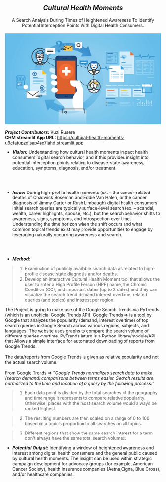 ## <center> ***Cultural Health Moments*** 
<center>A Search Analysis During Times of Heightened Awareness To Identify Potential Interception Points With Digital Health Consumers.</center>
<br>
<center><img src="Assets/DigitalHealth.jpg" width=600/></center>

***Project Contributors:*** Kuzi Rusere<br>
**CHM streamlit App URL:** https://cultural-health-moments-u9cfatupzdlsap4ax7jahd.streamlit.app

* ***Vision:*** Understanding how cultural health moments impact health consumers’ digital search behavior, and if this provides insight into potential interception points relating to disease-state awareness, education, symptoms, diagnosis, and/or treatment.
<br>
<br>
  
* ***Issue:*** During high-profile health moments (ex. – the cancer-related deaths of Chadwick Boseman and Eddie Van Halen, or the cancer diagnosis of Jimmy Carter or Rush Limbaugh) digital health consumers’ initial search queries are typically surface-level search (ex. – scandal, wealth, career highlights, spouse, etc.), but the search behavior shifts to awareness, signs, symptoms, and introspection over time. Understanding the time horizon when the shift occurs and what common topical trends exist may provide opportunities to engage by leveraging naturally occurring awareness and search.
<br>
<br>
  
* ***Method:*** <br>
> 1. Examination of publicly available search data as related to high-profile disease state diagnosis and/or deaths. 
> 2. Develop an interactive Cultural Health Moment tool that allows the user to enter a High Profile Person (HPP) name, the Chronic Condition (CC), and important dates (up to 2 dates) and they can visualize the search trend demand interest overtime, related queries (and topics) and interest per region.

The Project is going to make use of the Google Search Trends via PyTrends (which is an unofficial Google Trends API). Google Trends => is a tool by Google that analyzes the popularity (demand, interest overtime) of top search queries in Google Search across various regions, subjects, and languages. The website uses graphs to compare the search volume of different queries overtime. PyTrends inturn is a Python library/module/API that Allows a simple interface for automated downloading of reports from Google Trends. <br>
<br>
The data/reports from Google Trends is given as relative popularity and not the actual search volume. <br> <br>
From [Google Trends]("https://support.google.com/trends/answer/4365533?hl=en") =>
"*Google Trends normalizes search data to make (search demand) comparisons between terms easier. Search results are normalized to the time and location of a query by the following process:*"

> 1. Each data point is divided by the total searches of the geography and time range it represents to compare relative popularity. Otherwise, places with the most search volume would always be ranked highest.

> 2. The resulting numbers are then scaled on a range of 0 to 100 based on a topic’s proportion to all searches on all topics.

> 3. Different regions that show the same search interest for a term don't always have the same total search volumes.

* ***Potential Output:*** Identifying a window of heightened awareness and interest among digital health consumers and the general public caused by cultural health moments. The insight can be used within strategic campaign development for advocacy groups (for example, American Cancer Society), health insurance companies  (Aetna,Cigna, Blue Cross), and/or healthcare companies.
